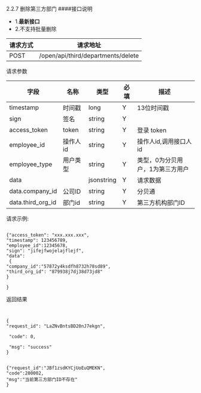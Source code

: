 2.2.7 删除第三方部门
####接口说明
- 1.**最新接口**
- 2.不支持批量删除

请求方式|请求地址
----|---
POST|/open/api/third/departments/delete

请求参数

字段|名称|类型|必填|描述
-----|-----|----|----|----
timestamp|时间戳 |long |Y|13位时间戳
sign|签名 |string |Y|
access\_token|token | string |Y|登录 token
employee\_id| 操作人id|string |Y|操作人id,调用接口人 id
employee\_type| 用户类型|string|Y|类型，0为分贝用户，1为第三方用户
data || jsonstring |Y|请求数据
data.company\_id|公司ID|string|Y|分贝通
data.third\_org\_id|部门id| string |Y|第三方机构部门ID







请求示例:
```
{"access_token": "xxx.xxx.xxx","timestamp": 123456789,"employee_id":12345678,"sign": "jifejfwojelajflejf","data": {
"company_id":"57872y4ksdfh8732h78sd89",
"third_org_id": "879938j7dj38d73jd8"
}

}
```

返回结果

```


{"request_id": "LaZNvBntsBD20nJ7ekgn",  
 "code": 0,   
 "msg": "success" 
}


{"request_id":"JBf1zsdKYCjUoEuQMEKN",
"code":200002,
"msg":"当前第三方部门ID不存在"
}


```






